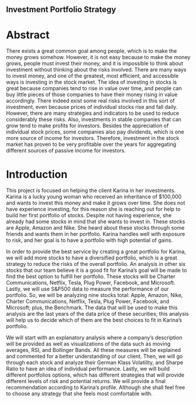 ## Investment Portfolio Strategy

# Abstract
  There exists a great common goal among people, which is to make the money grows somehow. However, it is not easy because to make the money grows, people must invest their money, and it is impossible to think about investment without thinking about the risks involved. There are many ways to invest money, and one of the greatest, most efficient, and accessible ways is investing in the stock market. The idea of investing in stocks is great because companies tend to rise in value over time, and people can buy little pieces of those companies to have their money rising in value accordingly. There indeed exist some real risks involved in this sort of investment, even because prices of individual stocks rise and fall daily. However, there are many strategies and indicators to be used to reduce considerably these risks. Also, investments in stable companies that can grow tend to make profits for investors. Besides the appreciation of individual stock prices, some companies also pay dividends, which is one more source of income for investors. Therefore, investment in the stock market has proven to be very profitable over the years for aggregating different sources of passive income for investors.
  
# Introduction
  This project is focused on helping the client Karina in her investments.  Karina is a lucky young woman who received an inheritance of $100,000 and wants to invest this money and make it grows over time. She does not have experience investing, for this reason she is reaching out for help to build her first portfolio of stocks. Despite not having experience, she already had some stocks in mind that she wants to invest in. These stocks are Apple, Amazon and Nike. She heard about these stocks through some friends and wants them in her portfolio. Karina handles well with exposure to risk, and her goal is to have a portfolio with high potential of gains. 

  In order to provide the best service by creating a great portfolio for Karina, we will add more stocks to have a diversified portfolio, which is a great strategy to reduce the risks of the overall portfolio. An analysis in other six stocks that our team believe it is a good fit for Karina’s goal will be made to find the best option to fulfill her portfolio. These stocks will be Charter Communications, Netflix, Tesla, Plug Power, Facebook, and Microsoft. Lastly, we will use S&P500 data to measure the performance of our portfolio. So, we will be analyzing nine stocks total:  Apple, Amazon, Nike, Charter Communications, Netflix, Tesla, Plug Power, Facebook, and Microsoft; plus, the Benchmark. The data that will be used to make this analysis are the last years of the data price of these securities; this analysis will help us to decide which of them are the best choices to fit in Karina’s portfolio.

  We will start with an explanatory analysis where a company’s description will be provided as well as visualizations of the data such as moving averages, RSI, and Bollinger Bands. All these measures will be explained and commented for a better understanding of our client. Then, we will go through each stock and analyze their German Klass Volatility, and Sharpe Ratio to have an idea of individual performance. Lastly, we will build different portfolios options, which has different strategies that will provide different levels of risk and potential returns. We will provide a final recommendation according to Karina’s profile. Although she shall feel free to choose any strategy that she feels most comfortable with.
